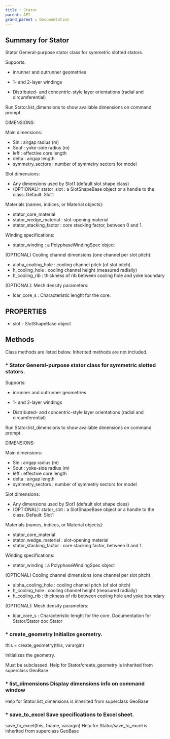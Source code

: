 ```yaml
---
title : Stator
parent: API
grand_parent : Documentation
---
```

## Summary for Stator
Stator General-purpose stator class for symmetric slotted stators.

Supports:

* inrunner and outrunner geometries

* 1- and 2-layer windings

* Distributed- and concentric-style layer orientations (radial and
circumferential)

Run Stator.list_dimensions to show available dimensions on command
prompt.

DIMENSIONS:

Main dimensions:
* Sin : airgap radius (m)
* Sout : yoke-side radius (m)
* leff : effective core length
* delta : airgap length
* symmetry_sectors : number of symmetry sectors for model

Slot dimensions:
* Any dimensions used by Slot1 (default slot shape class)
* (OPTIONAL): stator_slot : a SlotShapeBase object or a handle to the class. Default: Slot1

Materials (names, indices, or Material objects):
* stator_core_material
* stator_wedge_material : slot-opening material
* stator_stacking_factor : core stacking factor, between 0 and 1.

Winding specifications:
* stator_winding : a PolyphaseWindingSpec object

(OPTIONAL) Cooling channel dimensions (one channel per slot pitch):
* alpha_cooling_hole : cooling channel pitch (of slot pitch)
* h_cooling_hole : cooling channel height (measured radially)
* h_cooling_rib : thickness of rib between cooling hole and yoke boundary

(OPTIONAL): Mesh density parameters:
* lcar_core_s : Characteristic lenght for the core.
## PROPERTIES
* slot - SlotShapeBase object

## Methods
Class methods are listed below. Inherited methods are not included.
### * Stator General-purpose stator class for symmetric slotted stators.

Supports:

* inrunner and outrunner geometries

* 1- and 2-layer windings

* Distributed- and concentric-style layer orientations (radial and
circumferential)

Run Stator.list_dimensions to show available dimensions on command
prompt.

DIMENSIONS:

Main dimensions:
* Sin : airgap radius (m)
* Sout : yoke-side radius (m)
* leff : effective core length
* delta : airgap length
* symmetry_sectors : number of symmetry sectors for model

Slot dimensions:
* Any dimensions used by Slot1 (default slot shape class)
* (OPTIONAL): stator_slot : a SlotShapeBase object or a handle to the class. Default: Slot1

Materials (names, indices, or Material objects):
* stator_core_material
* stator_wedge_material : slot-opening material
* stator_stacking_factor : core stacking factor, between 0 and 1.

Winding specifications:
* stator_winding : a PolyphaseWindingSpec object

(OPTIONAL) Cooling channel dimensions (one channel per slot pitch):
* alpha_cooling_hole : cooling channel pitch (of slot pitch)
* h_cooling_hole : cooling channel height (measured radially)
* h_cooling_rib : thickness of rib between cooling hole and yoke boundary

(OPTIONAL): Mesh density parameters:
* lcar_core_s : Characteristic lenght for the core.
Documentation for Stator/Stator
doc Stator

### * create_geometry Initialize geometry.

this = create_geometry(this, varargin)

Initializes the geometry.

Must be subclassed.
Help for Stator/create_geometry is inherited from superclass GeoBase

### * list_dimensions Display dimensions info on command window
Help for Stator.list_dimensions is inherited from superclass GeoBase

### * save_to_excel Save specifications to Excel sheet.

save_to_excel(this, fname, varargin)
Help for Stator/save_to_excel is inherited from superclass GeoBase

